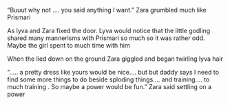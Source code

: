 “Buuut why not .... you said anything I want.” Zara grumbled much like Prismari 

As lyva and Zara fixed the door. Lyva would notice that the little godling shared many mannerisms with Prismari so much so it was rather odd. Maybe the girl spent to much time with him 

When the lied down on the ground Zara giggled and began twirling  lyva hair 

“..... a pretty dress like yours would be nice.... but but daddy says I need to find some more things to do beside sploding things.... and training.... to much training . So maybe a power would be fun.” Zara said settling on a power
